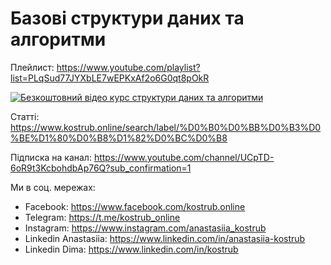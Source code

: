 # Базові структури даних та алгоритми

Плейлист: https://www.youtube.com/playlist?list=PLqSud77JYXbLE7wEPKxAf2o6G0qt8pOkR

[![Безкоштовний відео курс структури даних та алгоритми](http://img.youtube.com/vi/Mo8hOFq2-YM/0.jpg)](https://www.youtube.com/playlist?list=PLqSud77JYXbLE7wEPKxAf2o6G0qt8pOkR "Підготовка до технічного інтерв'ю / співбесіди. Базові структури даних та алгоритми")

Статті: https://www.kostrub.online/search/label/%D0%B0%D0%BB%D0%B3%D0%BE%D1%80%D0%B8%D1%82%D0%BC%D0%B8

Підписка на канал: https://www.youtube.com/channel/UCpTD-6oR9t3KcbohdbAp76Q?sub_confirmation=1

Ми в соц. мережах:

- Facebook: https://www.facebook.com/kostrub.online
- Telegram: https://t.me/kostrub_online
- Instagram: https://www.instagram.com/anastasiia_kostrub
- Linkedin Anastasiia: https://www.linkedin.com/in/anastasiia-kostrub
- Linkedin Dima: https://www.linkedin.com/in/kostrub
